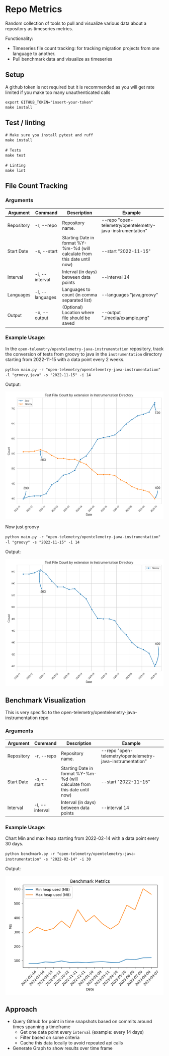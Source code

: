 # Repo Metrics

Random collection of tools to pull and visualize various data about a repository as timeseries metrics.

Functionality:
* Timeseries file count tracking: for tracking migration projects from one language to another.
* Pull benchmark data and visualize as timeseries

## Setup

A github token is not required but it is recommended as you will get rate limited if you make too many unauthenticated calls

```
export GITHUB_TOKEN="insert-your-token"
make install
```

## Test / linting

```
# Make sure you install pytest and ruff
make install

# Tests
make test

# Linting
make lint
```


## File Count Tracking

### Arguments

| Argument   | Command         | Description                                                                | Example                                                    |
|------------|-----------------|----------------------------------------------------------------------------|------------------------------------------------------------|
| Repository | -r, --repo      | Repository name.                                                           | --repo "open-telemetry/opentelemetry-java-instrumentation" |
| Start Date | -s, --start     | Starting Date in format %Y-%m-%d (will calculate from this date until now) | --start "2022-11-15"                                       |
| Interval   | -i, --interval  | Interval (in days) between data points                                     | --interval 14                                              |
| Languages  | -l, --languages | Languages to count (in comma separated list)                               | --languages "java,groovy"                                  |
| Output     | -o, --output    | (Optional) Location where file should be saved                             | --output "./media/example.png"                             |

### Example Usage:

In the `open-telemetry/opentelemetry-java-instrumentation` repository, track the conversion of tests from groovy to java 
in the `instrumentation` directory starting from 2022-11-15 with a data point every 2 weeks.

`python main.py -r "open-telemetry/opentelemetry-java-instrumentation" -l "groovy,java" -s "2022-11-15" -i 14`

Output: 

![Example](./media/example_output.png)

Now just groovy

`python main.py -r "open-telemetry/opentelemetry-java-instrumentation" -l "groovy" -s "2022-11-15" -i 14`

Output: 

![Example](./media/example_output2.png)


## Benchmark Visualization

This is very specific to the open-telemetry/opentelemetry-java-instrumentation repo

### Arguments

| Argument   | Command         | Description                                                                | Example                                                    |
|------------|-----------------|----------------------------------------------------------------------------|------------------------------------------------------------|
| Repository | -r, --repo      | Repository name.                                                           | --repo "open-telemetry/opentelemetry-java-instrumentation" |
| Start Date | -s, --start     | Starting Date in format %Y-%m-%d (will calculate from this date until now) | --start "2022-11-15"                                       |
| Interval   | -i, --interval  | Interval (in days) between data points                                     | --interval 14                                              |


### Example Usage:

Chart Min and max heap starting from 2022-02-14 with a data point every 30 days.

`python benchmark.py -r "open-telemetry/opentelemetry-java-instrumentation" -s "2022-02-14" -i 30`

Output:

![Example](./media/benchmark_output.png)

## Approach

- Query Github for point in time snapshots based on commits around times spanning a timeframe
  - Get one data point every `interval` (example: every 14 days)
  - Filter based on some criteria
  - Cache this data locally to avoid repeated api calls
- Generate Graph to show results over time frame

